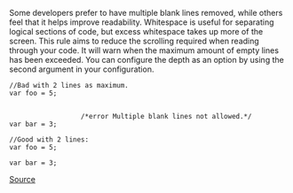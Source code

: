 Some developers prefer to have multiple blank lines removed, while others feel that it helps improve readability. Whitespace is useful for separating logical sections of code, but excess whitespace takes up more of the screen.
This rule aims to reduce the scrolling required when reading through your code. It will warn when the maximum amount of empty lines has been exceeded.
You can configure the depth as an option by using the second argument in your configuration. 

```
//Bad with 2 lines as maximum.
var foo = 5;


                  /*error Multiple blank lines not allowed.*/
var bar = 3;

//Good with 2 lines:
var foo = 5;

var bar = 3;
```

[Source](http://eslint.org/docs/rules/no-multiple-empty-lines)
